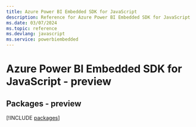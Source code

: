 ```yaml
---
title: Azure Power BI Embedded SDK for JavaScript
description: Reference for Azure Power BI Embedded SDK for JavaScript
ms.date: 03/07/2024
ms.topic: reference
ms.devlang: javascript
ms.service: powerbiembedded
---
```

# Azure Power BI Embedded SDK for JavaScript - preview
## Packages - preview
[!INCLUDE [packages](power-bi-embedded-index.md)]
